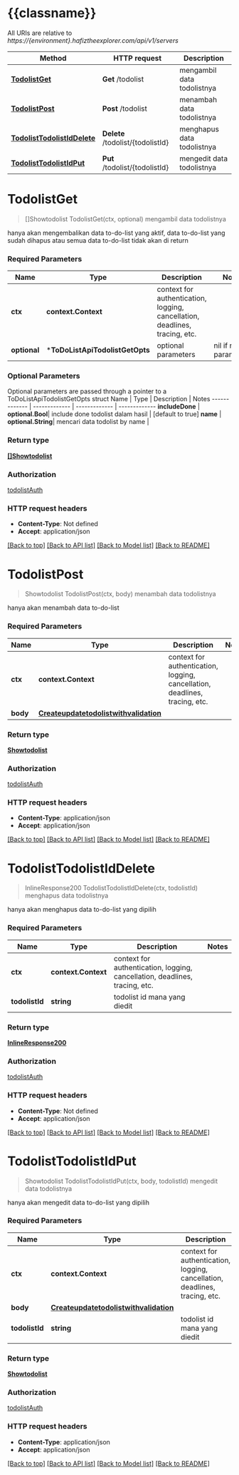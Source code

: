 # {{classname}}

All URIs are relative to *https://{environment}.hafiztheexplorer.com/api/v1/servers*

Method | HTTP request | Description
------------- | ------------- | -------------
[**TodolistGet**](ToDoListApi.md#TodolistGet) | **Get** /todolist | mengambil data todolistnya
[**TodolistPost**](ToDoListApi.md#TodolistPost) | **Post** /todolist | menambah data todolistnya
[**TodolistTodolistIdDelete**](ToDoListApi.md#TodolistTodolistIdDelete) | **Delete** /todolist/{todolistId} | menghapus data todolistnya
[**TodolistTodolistIdPut**](ToDoListApi.md#TodolistTodolistIdPut) | **Put** /todolist/{todolistId} | mengedit data todolistnya

# **TodolistGet**
> []Showtodolist TodolistGet(ctx, optional)
mengambil data todolistnya

hanya akan mengembalikan data to-do-list yang aktif, data to-do-list yang sudah dihapus atau semua data to-do-list tidak akan di return

### Required Parameters

Name | Type | Description  | Notes
------------- | ------------- | ------------- | -------------
 **ctx** | **context.Context** | context for authentication, logging, cancellation, deadlines, tracing, etc.
 **optional** | ***ToDoListApiTodolistGetOpts** | optional parameters | nil if no parameters

### Optional Parameters
Optional parameters are passed through a pointer to a ToDoListApiTodolistGetOpts struct
Name | Type | Description  | Notes
------------- | ------------- | ------------- | -------------
 **includeDone** | **optional.Bool**| include done todolist dalam hasil | [default to true]
 **name** | **optional.String**| mencari data todolist by name | 

### Return type

[**[]Showtodolist**](array.md)

### Authorization

[todolistAuth](../README.md#todolistAuth)

### HTTP request headers

 - **Content-Type**: Not defined
 - **Accept**: application/json

[[Back to top]](#) [[Back to API list]](../README.md#documentation-for-api-endpoints) [[Back to Model list]](../README.md#documentation-for-models) [[Back to README]](../README.md)

# **TodolistPost**
> Showtodolist TodolistPost(ctx, body)
menambah data todolistnya

hanya akan menambah data to-do-list

### Required Parameters

Name | Type | Description  | Notes
------------- | ------------- | ------------- | -------------
 **ctx** | **context.Context** | context for authentication, logging, cancellation, deadlines, tracing, etc.
  **body** | [**Createupdatetodolistwithvalidation**](Createupdatetodolistwithvalidation.md)|  | 

### Return type

[**Showtodolist**](showtodolist.md)

### Authorization

[todolistAuth](../README.md#todolistAuth)

### HTTP request headers

 - **Content-Type**: application/json
 - **Accept**: application/json

[[Back to top]](#) [[Back to API list]](../README.md#documentation-for-api-endpoints) [[Back to Model list]](../README.md#documentation-for-models) [[Back to README]](../README.md)

# **TodolistTodolistIdDelete**
> InlineResponse200 TodolistTodolistIdDelete(ctx, todolistId)
menghapus data todolistnya

hanya akan menghapus data to-do-list yang dipilih

### Required Parameters

Name | Type | Description  | Notes
------------- | ------------- | ------------- | -------------
 **ctx** | **context.Context** | context for authentication, logging, cancellation, deadlines, tracing, etc.
  **todolistId** | **string**| todolist id mana yang diedit | 

### Return type

[**InlineResponse200**](inline_response_200.md)

### Authorization

[todolistAuth](../README.md#todolistAuth)

### HTTP request headers

 - **Content-Type**: Not defined
 - **Accept**: application/json

[[Back to top]](#) [[Back to API list]](../README.md#documentation-for-api-endpoints) [[Back to Model list]](../README.md#documentation-for-models) [[Back to README]](../README.md)

# **TodolistTodolistIdPut**
> Showtodolist TodolistTodolistIdPut(ctx, body, todolistId)
mengedit data todolistnya

hanya akan mengedit data to-do-list yang dipilih

### Required Parameters

Name | Type | Description  | Notes
------------- | ------------- | ------------- | -------------
 **ctx** | **context.Context** | context for authentication, logging, cancellation, deadlines, tracing, etc.
  **body** | [**Createupdatetodolistwithvalidation**](Createupdatetodolistwithvalidation.md)|  | 
  **todolistId** | **string**| todolist id mana yang diedit | 

### Return type

[**Showtodolist**](showtodolist.md)

### Authorization

[todolistAuth](../README.md#todolistAuth)

### HTTP request headers

 - **Content-Type**: application/json
 - **Accept**: application/json

[[Back to top]](#) [[Back to API list]](../README.md#documentation-for-api-endpoints) [[Back to Model list]](../README.md#documentation-for-models) [[Back to README]](../README.md)

